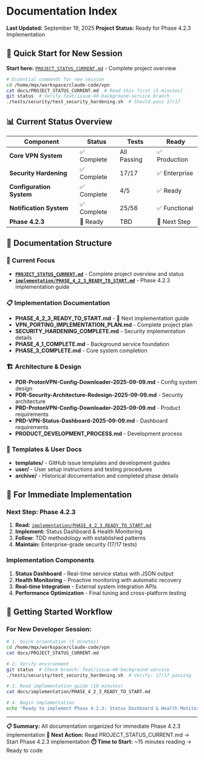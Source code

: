 # Documentation Index

**Last Updated:** September 19, 2025
**Project Status:** Ready for Phase 4.2.3 Implementation

## 🚀 **Quick Start for New Session**

**Start here:** [`PROJECT_STATUS_CURRENT.md`](PROJECT_STATUS_CURRENT.md) - Complete project overview

```bash
# Essential commands for new session
cd /home/mqx/workspace/claude-code/vpn
cat docs/PROJECT_STATUS_CURRENT.md  # Read this first (5 minutes)
git status  # Verify feat/issue-40-background-service branch
./tests/security/test_security_hardening.sh  # Should pass 17/17
```

## 📊 **Current Status Overview**

| Component | Status | Tests | Ready |
|-----------|--------|-------|-------|
| **Core VPN System** | ✅ Complete | All Passing | ✅ Production |
| **Security Hardening** | ✅ Complete | 17/17 | ✅ Enterprise |
| **Configuration System** | ✅ Complete | 4/5 | ✅ Ready |
| **Notification System** | ✅ Complete | 25/56 | ✅ Functional |
| **Phase 4.2.3** | 🎯 Ready | TBD | 🚀 Next Step |

## 📁 **Documentation Structure**

### **🎯 Current Focus**
- **[`PROJECT_STATUS_CURRENT.md`](PROJECT_STATUS_CURRENT.md)** - Complete project overview and status
- **[`implementation/PHASE_4_2_3_READY_TO_START.md`](implementation/PHASE_4_2_3_READY_TO_START.md)** - Phase 4.2.3 implementation guide

### **📋 Implementation Documentation**
- **PHASE_4_2_3_READY_TO_START.md** - 🎯 Next implementation guide
- **VPN_PORTING_IMPLEMENTATION_PLAN.md** - Complete project plan
- **SECURITY_HARDENING_COMPLETE.md** - Security implementation details
- **PHASE_4_1_COMPLETE.md** - Background service foundation
- **PHASE_3_COMPLETE.md** - Core system completion

### **🏗️ Architecture & Design**
- **PDR-ProtonVPN-Config-Downloader-2025-09-09.md** - Config system design
- **PDR-Security-Architecture-Redesign-2025-09-09.md** - Security architecture
- **PRD-ProtonVPN-Config-Downloader-2025-09-09.md** - Product requirements
- **PRD-VPN-Status-Dashboard-2025-09-09.md** - Dashboard requirements
- **PRODUCT_DEVELOPMENT_PROCESS.md** - Development process

### **🔧 Templates & User Docs**
- **templates/** - GitHub issue templates and development guides
- **user/** - User setup instructions and testing procedures
- **archive/** - Historical documentation and completed phase details

## 🎯 **For Immediate Implementation**

### **Next Step: Phase 4.2.3**
1. **Read:** [`implementation/PHASE_4_2_3_READY_TO_START.md`](implementation/PHASE_4_2_3_READY_TO_START.md)
2. **Implement:** Status Dashboard & Health Monitoring
3. **Follow:** TDD methodology with established patterns
4. **Maintain:** Enterprise-grade security (17/17 tests)

### **Implementation Components**
1. **Status Dashboard** - Real-time service status with JSON output
2. **Health Monitoring** - Proactive monitoring with automatic recovery
3. **Real-time Integration** - External system integration APIs
4. **Performance Optimization** - Final tuning and cross-platform testing

## 🚀 **Getting Started Workflow**

### **For New Developer Session:**
```bash
# 1. Quick orientation (5 minutes)
cd /home/mqx/workspace/claude-code/vpn
cat docs/PROJECT_STATUS_CURRENT.md

# 2. Verify environment
git status  # Check branch: feat/issue-40-background-service
./tests/security/test_security_hardening.sh  # Verify: 17/17 passing

# 3. Read implementation guide (10 minutes)
cat docs/implementation/PHASE_4_2_3_READY_TO_START.md

# 4. Begin implementation
echo "Ready to implement Phase 4.2.3: Status Dashboard & Health Monitoring"
```

---

**📋 Summary:** All documentation organized for immediate Phase 4.2.3 implementation
**🎯 Next Action:** Read PROJECT_STATUS_CURRENT.md → Start Phase 4.2.3 implementation
**⏱️ Time to Start:** ~15 minutes reading → Ready to code
